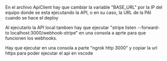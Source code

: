 En el archivo ApiClient hay que cambiar la variable "BASE_URL" por la IP del equipo donde se esta ejecutando la API, 
o en su caso, la URL de la PAI cuando se hace el deploy

Al ejecutarlo la API local tambien hay que ejecutar "stripe listen --forward-to localhost:3000/webhook-stripe" en una consola a aprte para que funcionen
los webhooks.

Hay que ejecutar en una consola a parte "ngrok http 3000" y copiar la url https para poder ejecutar el api en vscode